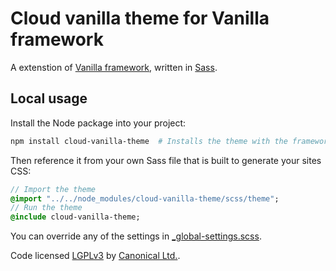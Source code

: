 # Cloud vanilla theme for Vanilla framework

A extenstion of [Vanilla framework](https://github.com/ubuntudesign/vanilla-framework), written in [Sass](http://sass-lang.com/).

## Local usage

Install the Node package into your project:

``` bash
npm install cloud-vanilla-theme  # Installs the theme with the framework within
```

Then reference it from your own Sass file that is built to generate your sites CSS:

``` sass
// Import the theme
@import "../../node_modules/cloud-vanilla-theme/scss/theme";
// Run the theme
@include cloud-vanilla-theme;
```

You can override any of the settings in [_global-settings.scss](scss/_global-settings.scss).

Code licensed [LGPLv3](http://opensource.org/licenses/lgpl-3.0.html) by [Canonical Ltd.](http://www.canonical.com/).

